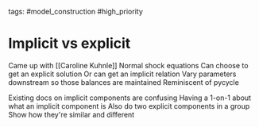 tags: #model_construction #high_priority 

# Implicit vs explicit
Came up with [[Caroline Kuhnle]]
Normal shock equations
Can choose to get an explicit solution
Or can get an implicit relation
Vary parameters downstream so those balances are maintained
Reminiscent of pycycle

Existing docs on implicit components are confusing
Having a 1-on-1 about what an implicit component is
Also do two explicit components in a group
Show how they're similar and different